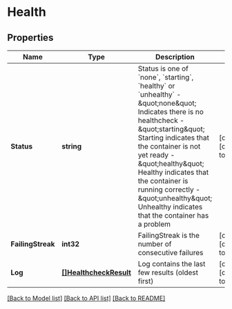 # Health

## Properties
Name | Type | Description | Notes
------------ | ------------- | ------------- | -------------
**Status** | **string** | Status is one of &#x60;none&#x60;, &#x60;starting&#x60;, &#x60;healthy&#x60; or &#x60;unhealthy&#x60;  - \&quot;none\&quot;      Indicates there is no healthcheck - \&quot;starting\&quot;  Starting indicates that the container is not yet ready - \&quot;healthy\&quot;   Healthy indicates that the container is running correctly - \&quot;unhealthy\&quot; Unhealthy indicates that the container has a problem  | [optional] [default to null]
**FailingStreak** | **int32** | FailingStreak is the number of consecutive failures | [optional] [default to null]
**Log** | [**[]HealthcheckResult**](HealthcheckResult.md) | Log contains the last few results (oldest first)  | [optional] [default to null]

[[Back to Model list]](../README.md#documentation-for-models) [[Back to API list]](../README.md#documentation-for-api-endpoints) [[Back to README]](../README.md)



